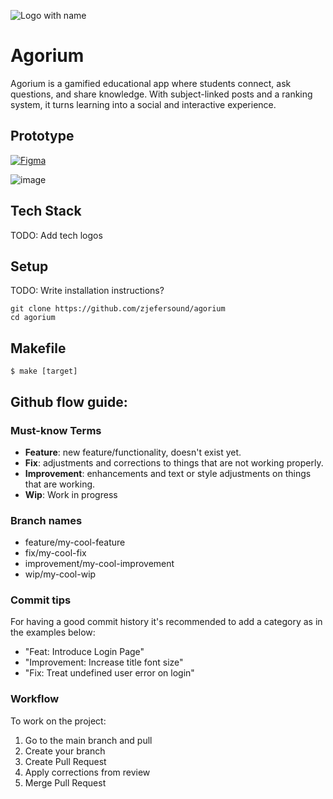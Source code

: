 ![Logo with name](https://github.com/user-attachments/assets/98cbd307-b110-4f9f-9dd1-6653bca25701)

# Agorium
Agorium is a gamified educational app where students connect, ask questions, and share knowledge. With subject-linked posts and a ranking system, it turns learning into a social and interactive experience.

## Prototype
[![Figma](https://img.shields.io/badge/figma-%23F24E1E.svg?style=for-the-badge&logo=figma&logoColor=white)](https://www.figma.com/design/jIUV83hfRi71MMvYTA6WUe/AGORIUM?node-id=0-1&t=qMOL9wcIFERkfNZB-1)

![image](https://github.com/user-attachments/assets/6b8932dc-bae1-4c49-b886-b9373f834024)


## Tech Stack

TODO: Add tech logos

## Setup

TODO: Write installation instructions?
```
git clone https://github.com/zjefersound/agorium
cd agorium
```

## Makefile

```console
$ make [target]
```

## Github flow guide:

### Must-know Terms

- **Feature**: new feature/functionality, doesn't exist yet.
- **Fix**: adjustments and corrections to things that are not working properly.
- **Improvement**: enhancements and text or style adjustments on things that are working.
- **Wip**: Work in progress

### Branch names

- feature/my-cool-feature
- fix/my-cool-fix
- improvement/my-cool-improvement
- wip/my-cool-wip

### Commit tips

For having a good commit history it's recommended to add a category as in the examples below:

- "Feat: Introduce Login Page"
- "Improvement: Increase title font size"
- "Fix: Treat undefined user error on login"

### Workflow

To work on the project:
1. Go to the main branch and pull
2. Create your branch
3. Create Pull Request
4. Apply corrections from review
5. Merge Pull Request
